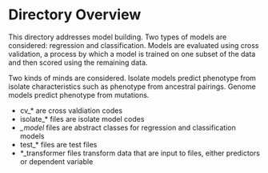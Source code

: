 # Directory Overview

This directory addresses model building. Two types of models
are considered: regression and classification. Models are
evaluated using cross validation, a process by which a model
is trained on one subset of the data and then scored using
the remaining data. 

Two kinds of minds are considered. Isolate models predict
phenotype from isolate characteristics such as phenotype
from ancestral pairings. Genome models predict phenotype from
mutations.

- cv_\* are cross valdiation codes
- isolate_\* files are isolate model codes
- *_model* files are abstract classes for regression and
  classification models
- test_\* files are test files
- \*_transformer files transform data that are input to files,
  either predictors or dependent variable
